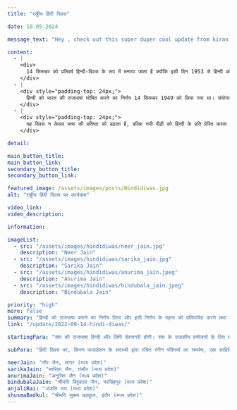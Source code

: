 ```yaml
---
title: "राष्ट्रीय हिंदी दिवस"

date: 10.05.2024

message_text: "Hey , check out this super duper cool update from kiran foundation"

content:
  - |
    <div>
      14 सितम्बर को प्रतिवर्ष हिन्दी-दिवस के रूप में मनाया जाता है क्योंकि इसी दिन 1953 से हिन्दी को राजभाषा के रूप में मान्यता दी गई थी। यह दिन हिन्दी भाषा के गौरव, प्रचार-प्रसार और राष्ट्रीय एकता में इसके योगदान को सम्मानित करने हेतु मनाया जाता है।
    </div>
  - |
    <div style="padding-top: 24px;">
      हिन्दी को भारत की राजभाषा घोषित करने का निर्णय 14 सितम्बर 1949 को लिया गया था। संयोगवश यही दिन हिन्दी के मूर्धन्य साहित्यकार व्यौहार राजेन्द्र सिंह का 50वाँ जन्मदिवस भी था, जिससे इस दिन का महत्व और बढ़ गया।
    </div>
  - |
    <div style="padding-top: 24px;">
      यह दिवस न केवल भाषा की प्रतिष्ठा को बढ़ाता है, बल्कि नयी पीढ़ी को हिन्दी के प्रति प्रेरित करता है। विभिन्न संस्थानों और विद्यालयों में इस दिन भाषण, कविता पाठ, लेखन प्रतियोगिता और सांस्कृतिक कार्यक्रमों का आयोजन किया जाता है।
    </div>

detail:

main_button_title:
main_button_link:
secondary_button_title:
secondary_button_link:

featured_image: /assets/images/posts/Hindidiwas.jpg
alt: "राष्ट्रीय हिंदी दिवस पर कार्यक्रम"

video_link:
video_description:

information:

imageList:
  - src: "/assets/images/hindidiwas/neer_jain.jpg"
    description: "Neer Jain"
  - src: "/assets/images/hindidiwas/sarika_jain.jpg"
    description: "Sarika Jain"
  - src: "/assets/images/hindidiwas/anurima_jain.jpeg"
    description: "Anurima Jain"
  - src: "/assets/images/hindidiwas/bindubala_jain.jpeg"
    description: "Bindubala Jain"

priority: "high"
more: false
summary: "हिन्दी को राजभाषा बनाने का निर्णय लिया और इसी निर्णय के महत्व को प्रतिपादित करने तथा हिन्दी को प्रत्येक क्षेत्र में प्रसारित करने के लिये वर्ष 1953 से पूरे भारत में 14 सितम्बर को प्रतिवर्ष हिन्दी-दिवस के रूप में मनाया जाता है।"
link: "/update/2022-09-14-hindi-diwas/"

startingPara: "संघ की राजभाषा हिन्दी और लिपि देवनागरी होगी। संघ के राजकीय प्रयोजनों के लिए प्रयोग होने वाले अंकों का रूप अन्तरराष्ट्रीय रूप होगा। यह निर्णय 14 सितम्बर को लिया गया, इसी दिन हिन्दी के मूर्धन्य साहित्यकार व्यौहार राजेन्द्र सिंह का 50वाँ जन्मदिन था, इस कारण हिन्दी दिवस के लिए इस दिन को श्रेष्ठ माना गया था।"

subPara: "हिंदी दिवस पर, किरण फाउंडेशन के सदस्यों द्वारा रचित रंगीन पंक्तियों का समर्पण, एक साहित्यिक कला की उच्चता को प्रकट करता है।"

neerJain: "नीर जैन, सागर (मध्य प्रदेश)"
sarikaJain: "सारिका जैन, घंसौर (मध्य प्रदेश)"
anurimaJain: "अनुरिमा जैन (मध्य प्रदेश)"
bindubalaJain: "श्रीमति बिंदुबाला जैन, नरसिंहपुर (मध्य प्रदेश)"
anjaliRai: "अंजलि राय (मध्य प्रदेश)"
shusmaBadkul: "श्रीमति सुषमा बड़कुल, इंदौर (मध्य प्रदेश)"
---
```

